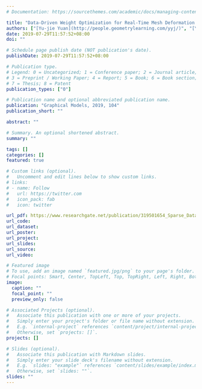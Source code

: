 ```yaml
---
# Documentation: https://sourcethemes.com/academic/docs/managing-content/

title: "Data-Driven Weight Optimization for Real-Time Mesh Deformation "
authors: ["[Yu-jie Yuan](http://people.geometrylearning.com/yyj/)", "[Yu-Kun Lai](http://users.cs.cf.ac.uk/Yukun.Lai/)", "[Tong Wu](http://shinxg.github.io)", Shihong Xia, "[Lin Gao](http://geometrylearning.com/index.html)"]
date: 2019-07-29T11:57:52+08:00
doi: ""

# Schedule page publish date (NOT publication's date).
publishDate: 2019-07-29T11:57:52+08:00

# Publication type.
# Legend: 0 = Uncategorized; 1 = Conference paper; 2 = Journal article;
# 3 = Preprint / Working Paper; 4 = Report; 5 = Book; 6 = Book section;
# 7 = Thesis; 8 = Patent
publication_types: ["0"]

# Publication name and optional abbreviated publication name.
publication: "Graphical Models, 2019, 104"
publication_short: ""

abstract: ""

# Summary. An optional shortened abstract.
summary: ""

tags: []
categories: []
featured: true

# Custom links (optional).
#   Uncomment and edit lines below to show custom links.
# links:
# - name: Follow
#   url: https://twitter.com
#   icon_pack: fab
#   icon: twitter

url_pdf: https://www.researchgate.net/publication/319501654_Sparse_Data_Driven_Mesh_Deformation
url_code:
url_dataset:
url_poster:
url_project:
url_slides:
url_source:
url_video:

# Featured image
# To use, add an image named `featured.jpg/png` to your page's folder. 
# Focal points: Smart, Center, TopLeft, Top, TopRight, Left, Right, BottomLeft, Bottom, BottomRight.
image:
  caption: ""
  focal_point: ""
  preview_only: false

# Associated Projects (optional).
#   Associate this publication with one or more of your projects.
#   Simply enter your project's folder or file name without extension.
#   E.g. `internal-project` references `content/project/internal-project/index.md`.
#   Otherwise, set `projects: []`.
projects: []

# Slides (optional).
#   Associate this publication with Markdown slides.
#   Simply enter your slide deck's filename without extension.
#   E.g. `slides: "example"` references `content/slides/example/index.md`.
#   Otherwise, set `slides: ""`.
slides: ""
---
```

